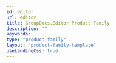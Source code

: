 ```yaml
---
id: editor
url: editor
title: GroupDocs.Editor Product Family
description: ""
keywords: 
type: "product-family"
layout: "product-family-template"
useLandingCss: true
---
```

